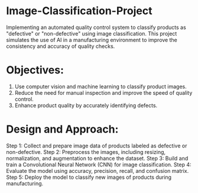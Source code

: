 # Image-Classification-Project
Implementing an automated quality control system to classify products as "defective" or "non-defective" using image classification. This project simulates the use of AI in a manufacturing environment to improve the consistency and accuracy of quality checks.

# Objectives:
1. Use computer vision and machine learning to classify product images.
2. Reduce the need for manual inspection and improve the speed of quality control.
3. Enhance product quality by accurately identifying defects.

# Design and Approach:
Step 1: Collect and prepare image data of products labeled as defective or non-defective.
Step 2: Preprocess the images, including resizing, normalization, and augmentation to enhance the dataset.
Step 3: Build and train a Convolutional Neural Network (CNN) for image classification.
Step 4: Evaluate the model using accuracy, precision, recall, and confusion matrix.
Step 5: Deploy the model to classify new images of products during manufacturing.
